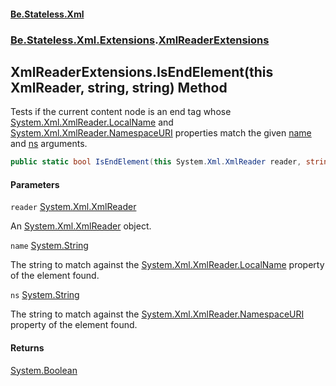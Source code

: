 #### [Be.Stateless.Xml](README.md 'README')
### [Be.Stateless.Xml.Extensions](Be.Stateless.Xml.Extensions.md 'Be.Stateless.Xml.Extensions').[XmlReaderExtensions](XmlReaderExtensions.md 'Be.Stateless.Xml.Extensions.XmlReaderExtensions')

## XmlReaderExtensions.IsEndElement(this XmlReader, string, string) Method

Tests if the current content node is an end tag whose [System.Xml.XmlReader.LocalName](https://docs.microsoft.com/en-us/dotnet/api/System.Xml.XmlReader.LocalName 'System.Xml.XmlReader.LocalName') and [System.Xml.XmlReader.NamespaceURI](https://docs.microsoft.com/en-us/dotnet/api/System.Xml.XmlReader.NamespaceURI 'System.Xml.XmlReader.NamespaceURI') properties match the given [name](XmlReaderExtensions.IsEndElement(thisXmlReader,string,string).md#Be.Stateless.Xml.Extensions.XmlReaderExtensions.IsEndElement(thisSystem.Xml.XmlReader,string,string).name 'Be.Stateless.Xml.Extensions.XmlReaderExtensions.IsEndElement(this System.Xml.XmlReader, string, string).name') and [ns](XmlReaderExtensions.IsEndElement(thisXmlReader,string,string).md#Be.Stateless.Xml.Extensions.XmlReaderExtensions.IsEndElement(thisSystem.Xml.XmlReader,string,string).ns 'Be.Stateless.Xml.Extensions.XmlReaderExtensions.IsEndElement(this System.Xml.XmlReader, string, string).ns')
arguments.

```csharp
public static bool IsEndElement(this System.Xml.XmlReader reader, string name, string ns);
```
#### Parameters

<a name='Be.Stateless.Xml.Extensions.XmlReaderExtensions.IsEndElement(thisSystem.Xml.XmlReader,string,string).reader'></a>

`reader` [System.Xml.XmlReader](https://docs.microsoft.com/en-us/dotnet/api/System.Xml.XmlReader 'System.Xml.XmlReader')

An [System.Xml.XmlReader](https://docs.microsoft.com/en-us/dotnet/api/System.Xml.XmlReader 'System.Xml.XmlReader') object.

<a name='Be.Stateless.Xml.Extensions.XmlReaderExtensions.IsEndElement(thisSystem.Xml.XmlReader,string,string).name'></a>

`name` [System.String](https://docs.microsoft.com/en-us/dotnet/api/System.String 'System.String')

The string to match against the [System.Xml.XmlReader.LocalName](https://docs.microsoft.com/en-us/dotnet/api/System.Xml.XmlReader.LocalName 'System.Xml.XmlReader.LocalName') property of the element found.

<a name='Be.Stateless.Xml.Extensions.XmlReaderExtensions.IsEndElement(thisSystem.Xml.XmlReader,string,string).ns'></a>

`ns` [System.String](https://docs.microsoft.com/en-us/dotnet/api/System.String 'System.String')

The string to match against the [System.Xml.XmlReader.NamespaceURI](https://docs.microsoft.com/en-us/dotnet/api/System.Xml.XmlReader.NamespaceURI 'System.Xml.XmlReader.NamespaceURI') property of the element found.

#### Returns
[System.Boolean](https://docs.microsoft.com/en-us/dotnet/api/System.Boolean 'System.Boolean')